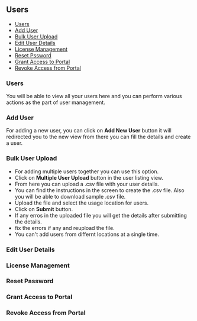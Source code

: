 ## Users
<!-- TOC -->

* [Users](/doc/users.md#users)  
* [Add User](/doc/users.md#add-user)  
* [Bulk User Upload](/doc/users.md#bulk-user-upload)  
* [Edit User Details](/doc/users.md#edit-user-details)  
* [License Management](/doc/users.md#license-management)  
* [Reset Pssword](/doc/users.md#reset-password)  
* [Grant Access to Portal](/doc/users.md#grant-access-to-portal)  
* [Revoke Access from Portal](/doc/users.md#revoke-access-from-portal)  
    
<!-- TOC -->

### Users  
You will be able to view all your users here and you can perform various actions as the part of user management.  

### Add User  
For adding a new user, you can click on **Add New User** button it will redirected you to the new view from there you can fill the details and create a user.  

### Bulk User Upload  
* For adding multiple users together you can use this option.  
* Click on **Multiple User Upload** button in the user listing view. 
* From here you can upload a .csv file with your user details.  
* You can find the instructions in the screen to create the .csv file. Also you will be able to download sample .csv file.  
* Upload the file and select the usage location for users.  
* Click on **Submit** button.  
* If any erros in the uploaded file you will get the details after submitting the details.  
* fix the errors if any and reupload the file.  
* You can't add users from differnt locations at a single time.  


### Edit User Details  

### License Management  

### Reset Password  

### Grant Access to Portal  

### Revoke Access from Portal  


